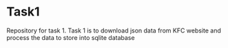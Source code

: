 # Task1
Repository for task 1. Task 1 is to download json data from KFC website and process the data to store into sqlite database
